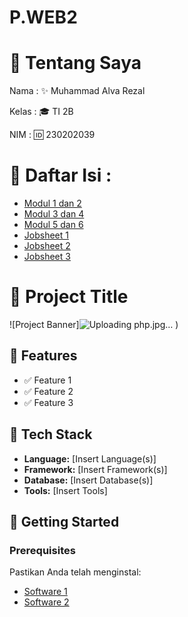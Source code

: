 # P.WEB2
# 👋 Tentang Saya

Nama  : ✨ Muhammad Alva Rezal 

Kelas : 🎓 TI 2B 

NIM    : 🆔 230202039 

# 🌟 Daftar Isi :
- [Modul 1 dan 2](https://github.com/AlvaRezal123/P.WEB2/tree/main/Modul%201%20dan%202)
- [Modul 3 dan 4](https://github.com/AlvaRezal123/P.WEB2/tree/main/Modul%203%20dan%204)
- [Modul 5 dan 6](https://github.com/AlvaRezal123/P.WEB2/tree/main/Modul%205%20dan%206)
- [Jobsheet 1](https://github.com/AlvaRezal123/P.WEB2/tree/main/JobSheet1)
- [Jobsheet 2](https://github.com/AlvaRezal123/P.WEB2/tree/main/Jobsheet2)
- [Jobsheet 3](https://link-to-software.com)

# 📌 Project Title

![Project Banner]![Uploading php.jpg…]()
) 

## 🌟 Features
- ✅ Feature 1
- ✅ Feature 2
- ✅ Feature 3

## 🔧 Tech Stack
- **Language:** [Insert Language(s)]
- **Framework:** [Insert Framework(s)]
- **Database:** [Insert Database(s)]
- **Tools:** [Insert Tools]

## 🚀 Getting Started

### Prerequisites
Pastikan Anda telah menginstal:
- [Software 1](https://link-to-software.com)
- [Software 2](https://link-to-software.com)
